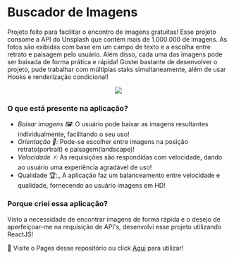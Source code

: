# Buscador de Imagens
Projeto feito para facilitar o encontro de imagens gratuitas! Esse projeto consome a API do Unsplash que contém mais de 1.000.000 de imagens. As fotos são exibidas com base em um campo de texto e a escolha entre retrato e paisagem pelo usuário. Além disso, cada uma das imagens pode ser baixada de forma prática e rápida! Gostei bastante de desenvolver o projeto, pude trabalhar com múltiplas staks simultaneamente, além de usar Hooks e renderização condicional!

<p align="center">
<img src="./https://github.com/Arthur-Candeia/buscador-imagens/blob/master/public/foto.png" >
</p>

### O que está presente na aplicação?
 - _Baixar imagens 🖼️:_ O usuário pode baixar as imagens resultantes individualmente, facilitando o seu uso!
 - _Orientação 📱:_ Pode-se escolher entre imagens na posição retrato(portrait) e paisagem(landscape)!
 - _Velocidade ⚡:_ As requisições são respondidas com velocidade, dando ao usuário uma experiência agradável de uso!
 - Qualidade 🏆:_ A aplicação faz um balanceamento entre velocidade e qualidade, fornecendo ao usuário imagens em HD!


### Porque criei essa aplicação?
Visto a necessidade de encontrar imagens de forma rápida e o desejo de aperfeiçoar-me na requisição de API's, desenvolvi esse projeto utilizando ReactJS!

📄 Visite o Pages desse repositório ou click [Aqui](https://buscador-imagens-mocha.vercel.app/) para utilizar!